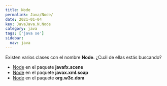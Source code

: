 ```yaml
---
title: Node
permalink: Java/Node/
date: 2021-01-04
key: JavaJava.N.Node
category: java
tags: ['java se']
sidebar: 
  nav: java
---
```


Existen varios clases con el nombre **Node**. ¿Cuál de ellas estás buscando?
<ul>
<li><a href="/Java/Node-javafx-scene/">Node</a> en el paquete <strong>javafx.scene</strong></li>
<li><a href="/Java/Node-javax-xml-soap/">Node</a> en el paquete <strong>javax.xml.soap</strong></li>
<li><a href="/Java/Node-org-w3c-dom/">Node</a> en el paquete <strong>org.w3c.dom</strong></li>
<ul>
